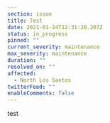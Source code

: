 ```yaml
---
section: issue
title: Test
date: 2021-01-24T12:31:20.207Z
status: in_progress
pinned: ""
current_severity: maintenance
max_severity: maintenance
duration: ""
resolved_on: ""
affected:
  - North Los Santos
twitterFeed: ""
enableComments: false
---
```

test